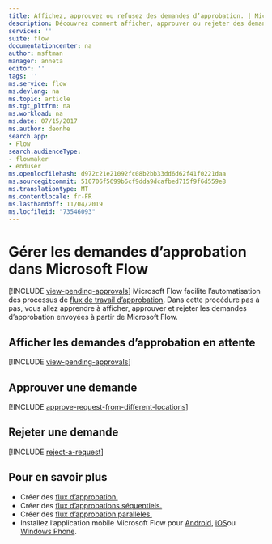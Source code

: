 ```yaml
---
title: Affichez, approuvez ou refusez des demandes d’approbation. | Microsoft Docs
description: Découvrez comment afficher, approuver ou rejeter des demandes d’approbation dans Microsoft Flow.
services: ''
suite: flow
documentationcenter: na
author: msftman
manager: anneta
editor: ''
tags: ''
ms.service: flow
ms.devlang: na
ms.topic: article
ms.tgt_pltfrm: na
ms.workload: na
ms.date: 07/15/2017
ms.author: deonhe
search.app:
- Flow
search.audienceType:
- flowmaker
- enduser
ms.openlocfilehash: d972c21e21092fc08b2bb33dd6d62f41f0221daa
ms.sourcegitcommit: 510706f5699b6cf9dda9dcafbed715f9f6d559e8
ms.translationtype: MT
ms.contentlocale: fr-FR
ms.lasthandoff: 11/04/2019
ms.locfileid: "73546093"
---
```

# <a name="manage-approval-requests-in-microsoft-flow"></a>Gérer les demandes d’approbation dans Microsoft Flow
[!INCLUDE [view-pending-approvals](includes/cc-rebrand.md)]
Microsoft Flow facilite l’automatisation des processus de [flux de travail d’approbation](modern-approvals.md). Dans cette procédure pas à pas, vous allez apprendre à afficher, approuver et rejeter les demandes d’approbation envoyées à partir de Microsoft Flow.

## <a name="view-pending-approval-requests"></a>Afficher les demandes d’approbation en attente
[!INCLUDE [view-pending-approvals](includes/view-pending-approvals.md)]

## <a name="approve-a-request"></a>Approuver une demande
[!INCLUDE [approve-request-from-different-locations](includes/approve-request-from-different-locations.md)]

## <a name="reject-a-request"></a>Rejeter une demande
[!INCLUDE [reject-a-request](includes/reject-a-request.md)]

## <a name="learn-more"></a>Pour en savoir plus
* Créer des [flux d’approbation.](modern-approvals.md)
* Créer des [flux d’approbations séquentiels.](sequential-modern-approvals.md)
* Créer des [flux d’approbation parallèles.](parallel-modern-approvals.md)
* Installez l’application mobile Microsoft Flow pour [Android](https://aka.ms/flowmobiledocsandroid), [iOS](https://aka.ms/flowmobiledocsios)ou [Windows Phone](https://aka.ms/flowmobilewindows).

